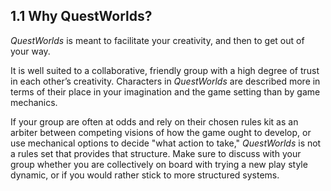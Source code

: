 ## 1.1 Why QuestWorlds?

*QuestWorlds* is meant to facilitate your creativity, and then to get out of your way.

It is well suited to a collaborative, friendly group with a high degree of trust in each other’s creativity. Characters in *QuestWorlds* are described more in terms of their place in your imagination and the game setting than by game mechanics.

If your group are often at odds and rely on their chosen rules kit as an arbiter between competing visions of how the game ought to develop, or use mechanical options to decide "what action to take," *QuestWorlds* is not a rules set that provides that structure. Make sure to discuss with your group whether you are collectively on board with trying a new play style dynamic, or if you would rather stick to more structured systems.

